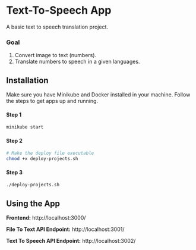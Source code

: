 # Text-To-Speech App

A basic text to speech translation project.

### Goal
1. Convert image to text (numbers).
2. Translate numbers to speech in a given languages.

## Installation

Make sure you have Minikube and Docker installed in your machine. Follow the steps to get apps up and running.

#### Step 1
```bash
minikube start
```
#### Step 2
```bash
# Make the deploy file executable
chmod +x deploy-projects.sh
```
#### Step 3
```bash
./deploy-projects.sh
```

## Using the App

**Frontend:** http://localhost:3000/

**File To Text API Endpoint:** http://localhost:3001/

**Text To Speech API Endpoint:** http://localhost:3002/